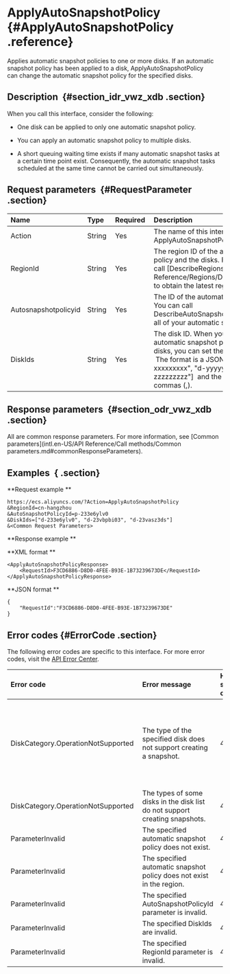 # ApplyAutoSnapshotPolicy {#ApplyAutoSnapshotPolicy .reference}

Applies automatic snapshot policies to one or more disks. If an automatic snapshot policy has been applied to a disk, ApplyAutoSnapshotPolicy can change the automatic snapshot policy for the specified disks.

## Description  {#section_idr_vwz_xdb .section}

When you call this interface, consider the following: 

-   One disk can be applied to only one automatic snapshot policy.

-   You can apply an automatic snapshot policy to multiple disks.

-   A short queuing waiting time exists if many automatic snapshot tasks at a certain time point exist. Consequently, the automatic snapshot tasks scheduled at the same time cannot be carried out simultaneously.


## Request parameters  {#RequestParameter .section}

|Name |Type |Required |Description |
|:----|:----|:--------|:-----------|
|Action |String |Yes |The name of this interface. Value: ApplyAutoSnapshotPolicy.|
|RegionId |String |Yes|The region ID of the automatic snapshot policy and the disks. For more information, call [DescribeRegions](intl.en-US/API Reference/Regions/DescribeRegions.md#) to obtain the latest region list.|
|Autosnapshotpolicyid|String |Yes|The ID of the automatic snapshot policy. You can call DescribeAutoSnapshotPolicyEx to obtain all of your automatic snapshot policy IDs.|
|DiskIds|String |Yes|The disk ID. When you want to apply the automatic snapshot policy to multiple disks, you can set the DiskIds to an array.  The format is a JSON array of \["d-xxxxxxxxx", "d-yyyyyyyyy", … "d-zzzzzzzzz"\]  and the IDs are separated by commas \(,\).|

## Response parameters  {#section_odr_vwz_xdb .section}

All are common response parameters. For more information, see [Common parameters](intl.en-US/API Reference/Call methods/Common parameters.md#commonResponseParameters).

## Examples  { .section}

**Request example ** 

```
https://ecs.aliyuncs.com/?Action=ApplyAutoSnapshotPolicy
&RegionId=cn-hangzhou
&AutoSnapshotPolicyId=p-233e6ylv0
&DiskIds=["d-233e6ylv0", "d-23vbpbi03", "d-23vasz3ds"]
&<Common Request Parameters>
```

**Response example ** 

**XML format **

```
<ApplyAutoSnapshotPolicyResponse>
    <RequestId>F3CD6886-D8D0-4FEE-B93E-1B73239673DE</RequestId>
</ApplyAutoSnapshotPolicyResponse>
```

 **JSON format ** 

```
{
    "RequestId":"F3CD6886-D8D0-4FEE-B93E-1B73239673DE"
}
```

## Error codes {#ErrorCode .section}

The following error codes are specific to this interface. For more error codes, visit the [API Error Center](https://error-center.alibabacloud.com/status/product/Ecs).

|Error code|Error message|HTTP status code|Description|
|:---------|:------------|:---------------|:----------|
|DiskCategory.OperationNotSupported |The type of the specified disk does not support creating a snapshot.|400 |You cannot apply automatic policy to a local disk. For more information, see [Local disks](../../../../intl.en-US/Product Introduction/Block storage/Local disks.md#).|
|DiskCategory.OperationNotSupported|The types of some disks in the disk list do not support creating snapshots.|400|IDs of local disks exist in the `DiskIds`.|
|ParameterInvalid|The specified automatic snapshot policy does not exist.|404 |The specified `AutoSnapshotPolicyId` does not exist.|
|ParameterInvalid|The specified automatic snapshot policy does not exist in the region.|404 |The specified `AutoSnapshotPolicyId` does not exist in the specified region.|
|ParameterInvalid|The specified AutoSnapshotPolicyId parameter is invalid.|404 |The specified `AutoSnapshotPolicyId` is invalid.|
|ParameterInvalid|The specified DiskIds are invalid.|404 |The specified `DiskIds` are invalid.|
|ParameterInvalid|The specified RegionId parameter is invalid.|404 |The specified `RegionId` is invalid.|

